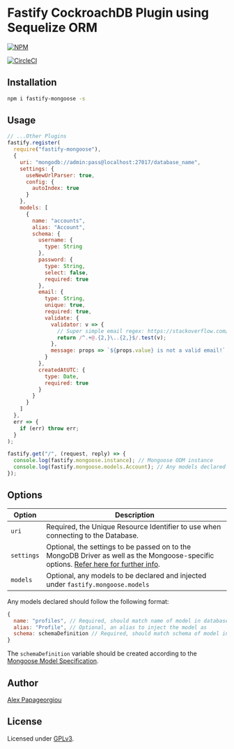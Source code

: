 # Fastify CockroachDB Plugin using Sequelize ORM

[![NPM](https://nodei.co/npm/fastify-mongoose.png?downloads=true&downloadRank=true&stars=true)](https://nodei.co/npm/fastify-mongoose/)

[![CircleCI](https://circleci.com/gh/alex-ppg/fastify-mongoose.svg?style=svg)](https://circleci.com/gh/alex-ppg/fastify-mongoose)

## Installation

```bash
npm i fastify-mongoose -s
```

## Usage

```javascript
// ...Other Plugins
fastify.register(
  require("fastify-mongoose"),
  {
    uri: "mongodb://admin:pass@localhost:27017/database_name",
    settings: {
      useNewUrlParser: true,
      config: {
        autoIndex: true
      }
    },
    models: [
      {
        name: "accounts",
        alias: "Account",
        schema: {
          username: {
            type: String
          },
          password: {
            type: String,
            select: false,
            required: true
          },
          email: {
            type: String,
            unique: true,
            required: true,
            validate: {
              validator: v => {
                // Super simple email regex: https://stackoverflow.com/a/4964763/7028187
                return /^.+@.{2,}\..{2,}$/.test(v);
              },
              message: props => `${props.value} is not a valid email!`
            }
          },
          createdAtUTC: {
            type: Date,
            required: true
          }
        }
      }
    ]
  },
  err => {
    if (err) throw err;
  }
);

fastify.get("/", (request, reply) => {
  console.log(fastify.mongoose.instance); // Mongoose ODM instance
  console.log(fastify.mongoose.models.Account); // Any models declared are available here
});
```

## Options

| Option     | Description                                                                                                                                                                                           |
| ---------- | ----------------------------------------------------------------------------------------------------------------------------------------------------------------------------------------------------- |
| `uri`      | Required, the Unique Resource Identifier to use when connecting to the Database.                                                                                                                      |
| `settings` | Optional, the settings to be passed on to the MongoDB Driver as well as the Mongoose-specific options. [Refer here for further info](https://mongoosejs.com/docs/api.html#mongoose_Mongoose-connect). |
| `models`   | Optional, any models to be declared and injected under `fastify.mongoose.models`                                                                                                                      |

Any models declared should follow the following format:

```javascript
{
  name: "profiles", // Required, should match name of model in database
  alias: "Profile", // Optional, an alias to inject the model as
  schema: schemaDefinition // Required, should match schema of model in database
}
```

The `schemaDefinition` variable should be created according to the [Mongoose Model Specification](https://mongoosejs.com/docs/schematypes.html).

## Author

[Alex Papageorgiou](alex.ppg@pm.me)

## License

Licensed under [GPLv3](./LICENSE).
